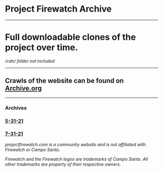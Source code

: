 # Project Firewatch Archive

---

# Full downloadable clones of the project over time.

*/cdn/ folder not included*

---

## Crawls of the website can be found on [Archive.org](https://web.archive.org/web/*/https://projectfirewatch.com)

---

### Archives

### [5-31-21](/archives/rar/Firewatch-Guide-5-31-21.rar)


### [7-31-21](/archives/rar/ProjectFirewatch-8-1-21.rar)


*projectfirewatch.com is a community website and is not affiliated with Firewatch or Campo Santo.*

*Firewatch and the Firewatch logos are trademarks of Campo Santo. All other trademarks are property of their respective owners.*
